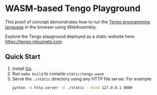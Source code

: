 # WASM-based Tengo Playground

This proof of concept demonstrates how to run the [Tengo programming language](https://github.com/d5/tengo) in the browser using WebAssembly.

Explore the Tengo playground deployed as a static website here: https://tengo.mkuznets.com

## Quick Start

1. Install [Go](https://golang.org/dl/).
2. Run `make build` to compile `static/tengo.wasm`
3. Serve the `./static` directory using any HTTP file server. For example:
   ```bash
   python -m http.server -d ./static --bind 127.0.0.1 8000
   ```
